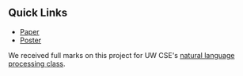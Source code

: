 ## Quick Links

- [Paper](https://drive.google.com/file/d/1ddt7jJKtdpFBSs_5ptQH6ESvzMJzcLXi/view?usp=sharing)
- [Poster](https://drive.google.com/file/d/1rsBi609ImBmImJI6O-V_LR5IzlxtXM5w/view?usp=sharing)

We received full marks on this project for UW CSE's [natural language processing class](https://safe-fernleaf-26d.notion.site/Winter-24-CSE-447-517-Natural-Language-Processing-4142333a001143d2be5ecff1a535c4ab).
